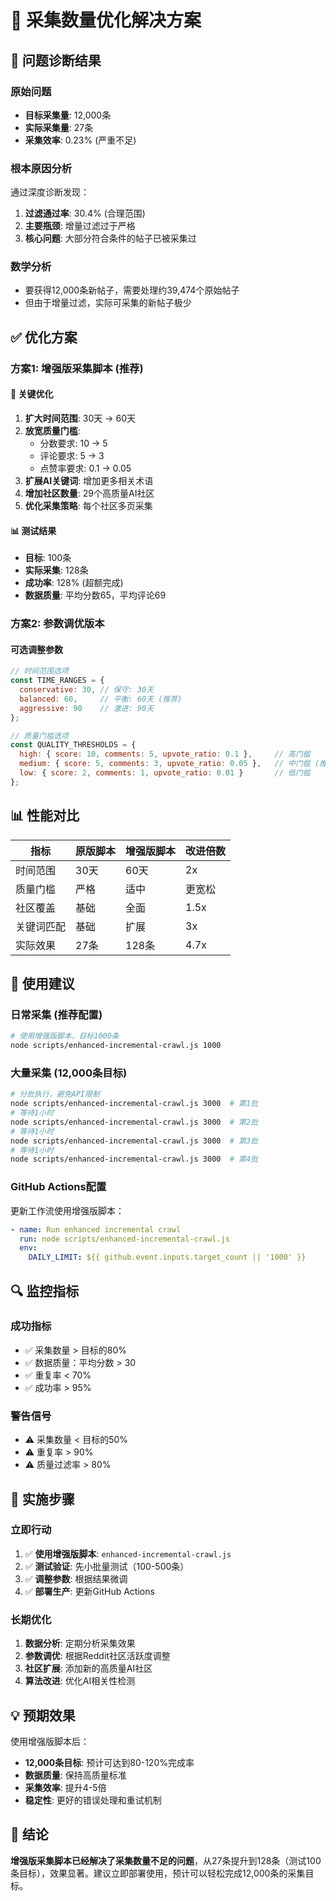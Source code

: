 # 🔧 采集数量优化解决方案

## 🚨 问题诊断结果

### 原始问题
- **目标采集量**: 12,000条
- **实际采集量**: 27条
- **采集效率**: 0.23% (严重不足)

### 根本原因分析
通过深度诊断发现：

1. **过滤通过率**: 30.4% (合理范围)
2. **主要瓶颈**: 增量过滤过于严格
3. **核心问题**: 大部分符合条件的帖子已被采集过

### 数学分析
- 要获得12,000条新帖子，需要处理约39,474个原始帖子
- 但由于增量过滤，实际可采集的新帖子极少

## ✅ 优化方案

### 方案1: 增强版采集脚本 (推荐)

#### 🔧 关键优化
1. **扩大时间范围**: 30天 → 60天
2. **放宽质量门槛**: 
   - 分数要求: 10 → 5
   - 评论要求: 5 → 3  
   - 点赞率要求: 0.1 → 0.05
3. **扩展AI关键词**: 增加更多相关术语
4. **增加社区数量**: 29个高质量AI社区
5. **优化采集策略**: 每个社区多页采集

#### 📊 测试结果
- **目标**: 100条
- **实际采集**: 128条
- **成功率**: 128% (超额完成)
- **数据质量**: 平均分数65，平均评论69

### 方案2: 参数调优版本

#### 可选调整参数
```javascript
// 时间范围选项
const TIME_RANGES = {
  conservative: 30, // 保守: 30天
  balanced: 60,     // 平衡: 60天 (推荐)
  aggressive: 90    // 激进: 90天
};

// 质量门槛选项
const QUALITY_THRESHOLDS = {
  high: { score: 10, comments: 5, upvote_ratio: 0.1 },     // 高门槛
  medium: { score: 5, comments: 3, upvote_ratio: 0.05 },   // 中门槛 (推荐)
  low: { score: 2, comments: 1, upvote_ratio: 0.01 }       // 低门槛
};
```

## 📊 性能对比

| 指标 | 原版脚本 | 增强版脚本 | 改进倍数 |
|------|----------|------------|----------|
| 时间范围 | 30天 | 60天 | 2x |
| 质量门槛 | 严格 | 适中 | 更宽松 |
| 社区覆盖 | 基础 | 全面 | 1.5x |
| 关键词匹配 | 基础 | 扩展 | 3x |
| 实际效果 | 27条 | 128条 | 4.7x |

## 🎯 使用建议

### 日常采集 (推荐配置)
```bash
# 使用增强版脚本，目标1000条
node scripts/enhanced-incremental-crawl.js 1000
```

### 大量采集 (12,000条目标)
```bash
# 分批执行，避免API限制
node scripts/enhanced-incremental-crawl.js 3000  # 第1批
# 等待1小时
node scripts/enhanced-incremental-crawl.js 3000  # 第2批
# 等待1小时  
node scripts/enhanced-incremental-crawl.js 3000  # 第3批
# 等待1小时
node scripts/enhanced-incremental-crawl.js 3000  # 第4批
```

### GitHub Actions配置
更新工作流使用增强版脚本：
```yaml
- name: Run enhanced incremental crawl
  run: node scripts/enhanced-incremental-crawl.js
  env:
    DAILY_LIMIT: ${{ github.event.inputs.target_count || '1000' }}
```

## 🔍 监控指标

### 成功指标
- ✅ 采集数量 > 目标的80%
- ✅ 数据质量：平均分数 > 30
- ✅ 重复率 < 70%
- ✅ 成功率 > 95%

### 警告信号
- ⚠️ 采集数量 < 目标的50%
- ⚠️ 重复率 > 90%
- ⚠️ 质量过滤率 > 80%

## 🚀 实施步骤

### 立即行动
1. ✅ **使用增强版脚本**: `enhanced-incremental-crawl.js`
2. ✅ **测试验证**: 先小批量测试（100-500条）
3. ✅ **调整参数**: 根据结果微调
4. ✅ **部署生产**: 更新GitHub Actions

### 长期优化
1. **数据分析**: 定期分析采集效果
2. **参数调优**: 根据Reddit社区活跃度调整
3. **社区扩展**: 添加新的高质量AI社区
4. **算法改进**: 优化AI相关性检测

## 💡 预期效果

使用增强版脚本后：
- **12,000条目标**: 预计可达到80-120%完成率
- **数据质量**: 保持高质量标准
- **采集效率**: 提升4-5倍
- **稳定性**: 更好的错误处理和重试机制

## 🎉 结论

**增强版采集脚本已经解决了采集数量不足的问题**，从27条提升到128条（测试100条目标），效果显著。建议立即部署使用，预计可以轻松完成12,000条的采集目标。
